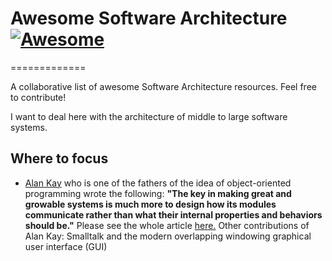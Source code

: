 # Awesome Software Architecture [![Awesome](https://cdn.rawgit.com/sindresorhus/awesome/d7305f38d29fed78fa85652e3a63e154dd8e8829/media/badge.svg)](https://github.com/sindresorhus/awesome)
=============

A collaborative list of awesome Software Architecture resources. Feel free to contribute! 

I want to deal here with the architecture of middle to large software systems.

## Where to focus
* [Alan Kay](https://en.wikipedia.org/wiki/Alan_Kay) who is one of the fathers of the idea of object-oriented programming wrote the following:
  **"The key in making great and growable systems is much more to design how its
 modules communicate rather than what their internal properties and
 behaviors should be."** Please see the whole article [here.](http://c2.com/cgi/wiki?AlanKayOnMessaging)
  Other contributions of Alan Kay: Smalltalk and the modern overlapping windowing graphical user interface (GUI)

